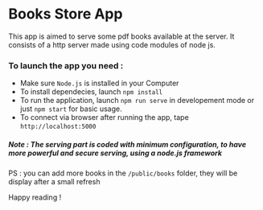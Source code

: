# Books Store App

This app is aimed to serve some pdf books available at the server. It consists of a http server made using code modules of node js.

### To launch the app you need :

 - Make sure `Node.js` is installed in your Computer
 - To install dependecies, launch `npm install`
 - To run the application, launch `npm run serve` in developement mode or just `npm start` for basic usage.
 - To connect via browser after running the app, tape `http://localhost:5000`

##### Note : The serving part is coded with minimum configuration, to have more powerful and secure serving, using a node.js framework

PS : you can add more books in the `/public/books` folder, they will be display after a small refresh

Happy reading !